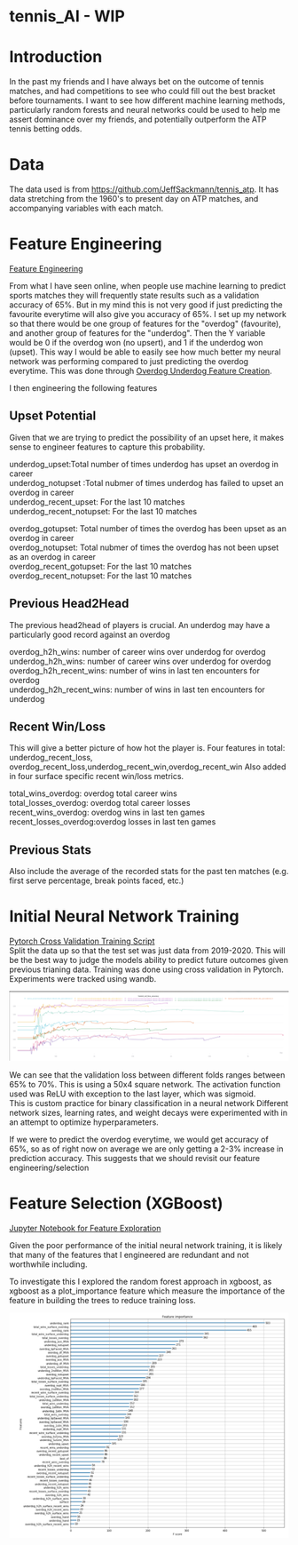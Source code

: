 # tennis_AI - WIP

# Introduction
In the past my friends and I have always bet on the outcome of tennis matches, and had competitions to see who could fill out the best bracket before tournaments. I want to see how different machine learning methods, particularly random forests and neural networks could be used to help me assert dominance over my friends, and potentially outperform the ATP tennis betting odds.

# Data
The data used is from https://github.com/JeffSackmann/tennis_atp.
It has data stretching from the 1960's to present day on ATP matches, and accompanying variables with each match.

# Feature Engineering
[Feature Engineering](ATP_machine_learning/feature_engineering/feature_engineering.py)

From what I have seen online, when people use machine learning to predict sports matches they will frequently state results such as a validation accuracy of 65%. But in my mind this is not very good if just predicting the favourite everytime will also give you accuracy of 65%.
I set up my network so that there would be one group of features for the "overdog" (favourite), and another group of features for the "underdog". Then the Y variable would be 0 if the overdog won (no upsert), and 1 if the underdog won (upset). This way I would be able to easily see how much better my neural network was performing compared to just predicting the overdog everytime. This was done through [Overdog Underdog Feature Creation](ATP_machine_learning/underdog_overdog/underdog_overdog.py).


I then engineering the following features

## Upset Potential

Given that we are trying to predict the possibility of an upset here, it makes sense to engineer features to capture this probability. 

underdog_upset:Total number of times underdog has upset an overdog in career <br />
underdog_notupset :Total nubmer of times underdog has failed to upset an overdog in career <br />
underdog_recent_upset: For the last 10 matches <br />
underdog_recent_notupset: For the last 10 matches <br />

overdog_gotupset: Total number of times the overdog has been upset as an overdog in career <br />
overdog_notupset: Total nubmer of times the overdog has not been upset as an overdog in career <br />
overdog_recent_gotupset: For the last 10 matches <br />
overdog_recent_notupset: For the last 10 matches <br />

## Previous Head2Head

The previous head2head of players is crucial. An underdog may have a particularly good record against an overdog

overdog_h2h_wins: number of career wins over underdog for overdog <br />
underdog_h2h_wins: number of career wins over underdog for overdog <br />
overdog_h2h_recent_wins: number of wins in last ten encounters for overdog <br />
underdog_h2h_recent_wins: number of wins in last ten encounters for underdog <br />

## Recent Win/Loss
This will give a better picture of how hot the player is. Four features in total: underdog_recent_loss, overdog_recent_loss,underdog_recent_win,overdog_recent_win
Also added in four surface specific recent win/loss metrics. 

total_wins_overdog: overdog total career wins <br />
total_losses_overdog: overdog total career losses <br />
recent_wins_overdog: overdog wins in last ten games <br />
recent_losses_overdog:overdog losses in last ten games <br />

## Previous Stats

Also include the average of the recorded stats for the past ten matches (e.g. first serve percentage, break points faced, etc.)



# Initial Neural Network Training
[Pytorch Cross Validation Training Script](ATP_machine_learning/train.py) <br />
Split the data up so that the test set was just data from 2019-2020. This will be the best way to judge the models ability to predict future outcomes given previous trianing data.
Training was done using cross validation in Pytorch. Experiments were tracked using wandb.

![Initial training](Initial_training.png)

We can see that the validation loss between different folds ranges between 65% to 70%. This is using a 50x4 square network. 
The activation function used was ReLU with exception to the last layer, which was sigmoid. <br /> This is custom practice for binary classification in a neural network
Different network sizes, learning rates, and weight decays were experimented with in an attempt to optimize hyperparameters.

If we were to predict the overdog everytime, we would get accuracy of 65%, so as of right now on average we are only getting a 2-3% increase in prediction accuracy. This suggests that we should revisit our feature engineering/selection

# Feature Selection (XGBoost)
[Jupyter Notebook for Feature Exploration](ATP_machine_learning/feature_selection/feature_selection.ipynb)

Given the poor performance of the initial neural network training, it is likely that many of the features that I engineered are redundant and not worthwhile including.

To investigate this I explored the random forest approach in xgboost, as xgboost as a plot_importance feature which measure the importance of the feature in building the trees to reduce training loss.


![Initial training](Initial_feature_importance.png)



